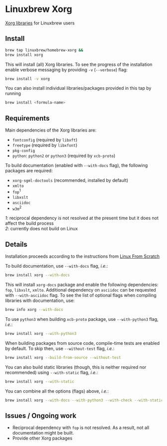 # Linuxbrew Xorg


[Xorg libraries](http://www.x.org/wiki/guide/client-ecosystem/) for Linuxbrew users

## Install

```bash
brew tap linuxbrew/homebrew-xorg &&
brew install xorg
```

This will install (all) Xorg libraries. To see the progress of the installation enable verbose messaging by providing `-v` (`--verbose`) flag:

```bash
brew install -v xorg
```

You can also install individual libraries/packages  provided in this tap by running

```bash
brew install <formula-name>
```

## Requirements

Main dependencies of the Xorg libraries are:
  * `fontconfig` (required by `libxft`)
  * `freetype`   (required by `libxfont`)
  * `pkg-config`
  * `python`: `python2` or `python3` (required by `xcb-proto`)

To build documentation (enabled with `--with-docs` flag), the following packages are required:
  * `xorg-sgml-doctools` (recommended, installed by default)
  * `xmlto`
  * `fop`<sup>1</sup> 
  * `libxslt`
  * `asciidoc`
  * `w3m`<sup>2</sup>

*1*: reciprocal dependency is not resolved at the present time but it does not affect the build process
<br>
*2*: currently does not build on Linux

## Details

Installation proceeds according to the instructions from [Linux From Scratch](http://www.linuxfromscratch.org/blfs/view/stable/x/x7lib.html)

To build documentation, use `--with-docs` flag, _i.e._:

```bash
brew install xorg --with-docs
```

This will install `xorg-docs` package and enable the following dependencies: `fop`, `libxslt`, `xmlto`. Additional dependency on `asciidoc` can be requested with `--with-asciidoc` flag.
To see the list of optional flags when compiling libraries with documentation, use:

```bash
brew info xorg --with-docs
```

To use `python3` when building `xcb-proto` package, use `--with-python3` flag, _i.e._:

```bash
brew install xorg --with-python3
```

When building packages from source code, compile-time tests are enabled by default.
To skip then, use `--without-test` flag, _i.e._:

```bash
brew install xorg --build-from-source --without-test
```

You can also build static libraries (though, this is neither required nor recommended) using `--with-static` flag, _i.e._:

```bash
brew install xorg --with-static
```

You can combine all the options (flags) above, _i.e._:

```bash
brew install xorg --with-docs --with-python3 --with-check --with-static
```

## Issues / Ongoing work

* Reciprocal dependency with `fop` is not resolved. As a result, not all documentation might be built.
* Provide other Xorg packages 
